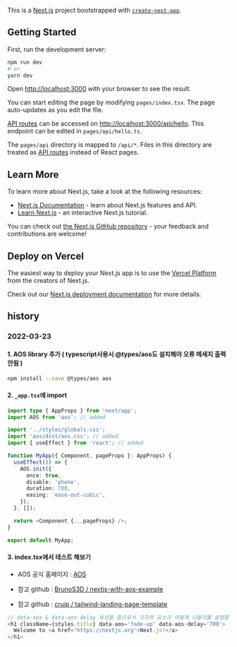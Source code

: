 This is a [Next.js](https://nextjs.org/) project bootstrapped with [`create-next-app`](https://github.com/vercel/next.js/tree/canary/packages/create-next-app).

## Getting Started

First, run the development server:

```bash
npm run dev
# or
yarn dev
```

Open [http://localhost:3000](http://localhost:3000) with your browser to see the result.

You can start editing the page by modifying `pages/index.tsx`. The page auto-updates as you edit the file.

[API routes](https://nextjs.org/docs/api-routes/introduction) can be accessed on [http://localhost:3000/api/hello](http://localhost:3000/api/hello). This endpoint can be edited in `pages/api/hello.ts`.

The `pages/api` directory is mapped to `/api/*`. Files in this directory are treated as [API routes](https://nextjs.org/docs/api-routes/introduction) instead of React pages.

## Learn More

To learn more about Next.js, take a look at the following resources:

- [Next.js Documentation](https://nextjs.org/docs) - learn about Next.js features and API.
- [Learn Next.js](https://nextjs.org/learn) - an interactive Next.js tutorial.

You can check out [the Next.js GitHub repository](https://github.com/vercel/next.js/) - your feedback and contributions are welcome!

## Deploy on Vercel

The easiest way to deploy your Next.js app is to use the [Vercel Platform](https://vercel.com/new?utm_medium=default-template&filter=next.js&utm_source=create-next-app&utm_campaign=create-next-app-readme) from the creators of Next.js.

Check out our [Next.js deployment documentation](https://nextjs.org/docs/deployment) for more details.

## history

### 2022-03-23

#### 1. AOS library 추가 ( typescript사용시 @types/aos도 설치해야 오류 메세지 출력 안됨 )

```bash
npm install --save @types/aos aos
```

#### 2. `_app.tsx`에 import

```typescript
import type { AppProps } from 'next/app';
import AOS from 'aos'; // added

import '../styles/globals.css';
import 'aos/dist/aos.css'; // added
import { useEffect } from 'react'; // added

function MyApp({ Component, pageProps }: AppProps) {
  useEffect(() => {
    AOS.init({
      once: true,
      disable: 'phone',
      duration: 700,
      easing: 'ease-out-cubic',
    });
  }, []);

  return <Component {...pageProps} />;
}

export default MyApp;
```

#### 3. index.tsx에서 테스트 해보기

- AOS 공식 홈페이지 : [AOS](https://michalsnik.github.io/aos/)

- 참고 github : [BrunoS3D / nextjs-with-aos-example](https://github.com/BrunoS3D/nextjs-with-aos-example)
- 참고 github : [cruip / tailwind-landing-page-template](https://github.com/cruip/tailwind-landing-page-template/blob/main/src/partials/Footer.jsx)

```typescript
// data-aos & data-aos-delay 속성을 줌으로서 각각의 요소가 어떻게 나올지를 설정할수 있고, delay로는 시간차도 줄수 있다.
<h1 className={styles.title} data-aos='fade-up' data-aos-delay='700'>
  Welcome to <a href='https://nextjs.org'>Next.js!</a>
</h1>
```
